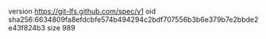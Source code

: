 version https://git-lfs.github.com/spec/v1
oid sha256:6634809fa8efdcbfe574b494294c2bdf707556b3b6e379b7e2bbde2e43f824b3
size 989
